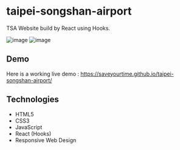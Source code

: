# taipei-songshan-airport
TSA Website build by React using Hooks.

![image](https://i.imgur.com/lxercVo.png)
![image](https://i.imgur.com/WHXuniT.png)

## Demo

Here is a working live demo : https://saveyourtime.github.io/taipei-songshan-airport/

## Technologies

- HTML5
- CSS3
- JavaScript
- React (Hooks)
- Responsive Web Design